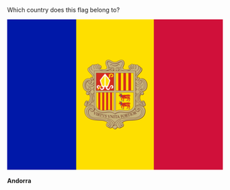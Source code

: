 Which country does this flag belong to?

![Flag of Andorra](images/Flag_of_Andorra.svg)
<!--question-->
**Andorra**